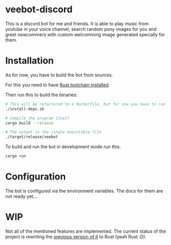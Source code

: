 [tac-discord-bot]: https://github.com/Veetaha/tac-discord-bot
[rust-toolchain]: https://www.rust-lang.org/tools/install

# veebot-discord

This is a discord bot for me and friends.
It is able to play music from youtube in your voice channel,
search random pony images for you and greet newcommers with custom
welcomming image generated specially for them.

# Installation

As for now, you have to build the bot from sources.

For this you need to have [Rust toolchain installed][rust-toolchain].

Then run this to build the binaries:

```bash
# This will be refactored to a Dockerfile, but for now you have to run this once:
./install-deps.sh

# Compile the program itself
cargo build --release

# The output is the single executable file
./target/release/veebot
```

To build and run the bot in development mode run this:

```bash
cargo run
```

# Configuration

The bot is configured via the environment variables.
The docs for them are not ready yet...

# WIP

Not all of the mentioned features are implemented.
The current status of the project is rewriting the [previous version of it][tac-discord-bot]
to Rust (yeah Rust :D).
